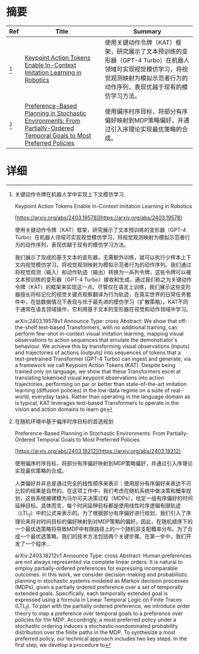 # 摘要

| Ref | Title | Summary |
| --- | --- | --- |
| [^1] | [Keypoint Action Tokens Enable In-Context Imitation Learning in Robotics](https://arxiv.org/abs/2403.19578) | 使用关键动作令牌（KAT）框架，研究展示了文本预训练的变形器（GPT-4 Turbo）在机器人领域可实现视觉模仿学习，将视觉观测映射为模拟示范者行为的动作序列，表现优越于现有的模仿学习方法。 |
| [^2] | [Preference-Based Planning in Stochastic Environments: From Partially-Ordered Temporal Goals to Most Preferred Policies](https://arxiv.org/abs/2403.18212) | 使用偏序时序目标，将部分有序偏好映射到MDP策略偏好，并通过引入序理论实现最优策略的合成。 |

# 详细

[^1]: 关键动作令牌在机器人学中实现上下文模仿学习

    Keypoint Action Tokens Enable In-Context Imitation Learning in Robotics

    [https://arxiv.org/abs/2403.19578](https://arxiv.org/abs/2403.19578)

    使用关键动作令牌（KAT）框架，研究展示了文本预训练的变形器（GPT-4 Turbo）在机器人领域可实现视觉模仿学习，将视觉观测映射为模拟示范者行为的动作序列，表现优越于现有的模仿学习方法。

    

    我们展示了现成的基于文本的变形器，无需额外训练，就可以执行少样本上下文内视觉模仿学习，将视觉观测映射为模拟示范者行为的动作序列。我们通过将视觉观测（输入）和动作轨迹（输出）转换为一系列令牌，这些令牌可以被文本预训练的变形器（GPT-4 Turbo）接收和生成，通过我们称之为关键动作令牌（KAT）的框架来实现这一点。尽管仅在语言上训练，我们展示这些变形器擅长将标记化的视觉关键点观察翻译为行为轨迹，在真实世界的日常任务套件中，在低数据情况下表现与优于最先进的模仿学习（扩散策略）。KAT不同于通常在语言领域操作，它利用基于文本的变形器在视觉和动作领域中学习。

    arXiv:2403.19578v1 Announce Type: cross  Abstract: We show that off-the-shelf text-based Transformers, with no additional training, can perform few-shot in-context visual imitation learning, mapping visual observations to action sequences that emulate the demonstrator's behaviour. We achieve this by transforming visual observations (inputs) and trajectories of actions (outputs) into sequences of tokens that a text-pretrained Transformer (GPT-4 Turbo) can ingest and generate, via a framework we call Keypoint Action Tokens (KAT). Despite being trained only on language, we show that these Transformers excel at translating tokenised visual keypoint observations into action trajectories, performing on par or better than state-of-the-art imitation learning (diffusion policies) in the low-data regime on a suite of real-world, everyday tasks. Rather than operating in the language domain as is typical, KAT leverages text-based Transformers to operate in the vision and action domains to learn ge
    
[^2]: 在随机环境中基于偏序时序目标的首选规划

    Preference-Based Planning in Stochastic Environments: From Partially-Ordered Temporal Goals to Most Preferred Policies

    [https://arxiv.org/abs/2403.18212](https://arxiv.org/abs/2403.18212)

    使用偏序时序目标，将部分有序偏好映射到MDP策略偏好，并通过引入序理论实现最优策略的合成。

    

    人类偏好并非总是通过完全的线性顺序来表示：使用部分有序偏好来表达不可比较的结果是自然的。在这项工作中，我们考虑在随机系统中做决策和概率规划，这些系统被建模为马尔可夫决策过程（MDPs），给定一组有序偏好的时间延伸目标。具体而言，每个时间延伸目标都是使用线性时序逻辑有限轨迹（LTL$_f$）中的公式来表示的。为了根据部分有序偏好进行规划，我们引入了序理论来将对时间目标的偏好映射到对MDP策略的偏好。因此，在随机顺序下的一个最优选策略将导致MDP中有限路径上的一个随机非支配概率分布。为了合成一个最优选策略，我们的技术方法包括两个关键步骤。在第一步中，我们开发了一个程序...

    arXiv:2403.18212v1 Announce Type: cross  Abstract: Human preferences are not always represented via complete linear orders: It is natural to employ partially-ordered preferences for expressing incomparable outcomes. In this work, we consider decision-making and probabilistic planning in stochastic systems modeled as Markov decision processes (MDPs), given a partially ordered preference over a set of temporally extended goals. Specifically, each temporally extended goal is expressed using a formula in Linear Temporal Logic on Finite Traces (LTL$_f$). To plan with the partially ordered preference, we introduce order theory to map a preference over temporal goals to a preference over policies for the MDP. Accordingly, a most preferred policy under a stochastic ordering induces a stochastic nondominated probability distribution over the finite paths in the MDP. To synthesize a most preferred policy, our technical approach includes two key steps. In the first step, we develop a procedure to
    


